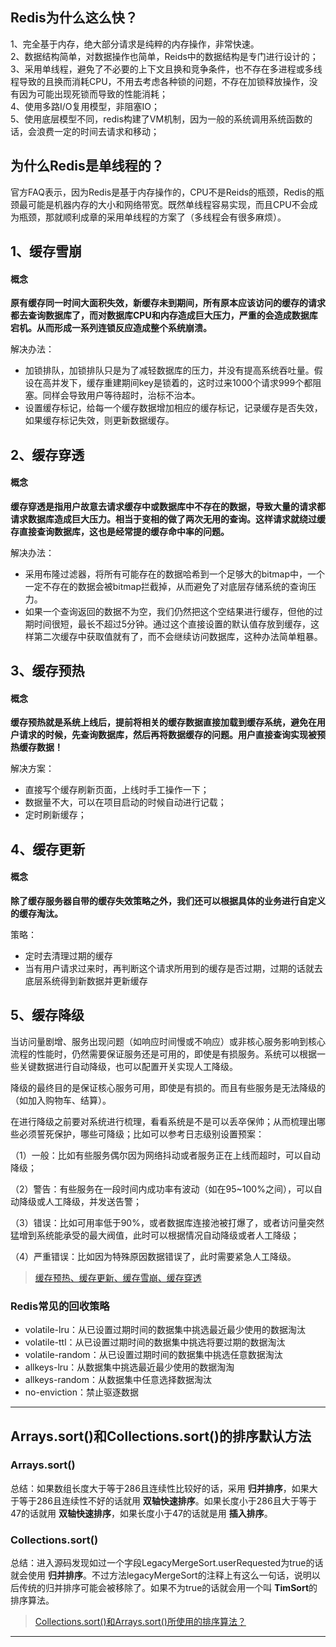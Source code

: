 ## Redis为什么这么快？
1、完全基于内存，绝大部分请求是纯粹的内存操作，非常快速。   
2、数据结构简单，对数据操作也简单，Reids中的数据结构是专门进行设计的；   
3、采用单线程，避免了不必要的上下文且换和竞争条件，也不存在多进程或多线程导致的且换而消耗CPU，不用去考虑各种锁的问题，不存在加锁释放操作，没有因为可能出现死锁而导致的性能消耗；    
4、使用多路I/O复用模型，非阻塞IO；    
5、使用底层模型不同，redis构建了VM机制，因为一般的系统调用系统函数的话，会浪费一定的时间去请求和移动；    

## 为什么Redis是单线程的？

官方FAQ表示，因为Redis是基于内存操作的，CPU不是Reids的瓶颈，Redis的瓶颈最可能是机器内存的大小和网络带宽。既然单线程容易实现，而且CPU不会成为瓶颈，那就顺利成章的采用单线程的方案了（多线程会有很多麻烦）。

## 1、缓存雪崩
#### 概念
**原有缓存同一时间大面积失效，新缓存未到期间，所有原本应该访问的缓存的请求都去查询数据库了，而对数据库CPU和内存造成巨大压力，严重的会造成数据库宕机。从而形成一系列连锁反应造成整个系统崩溃。**

解决办法：

* 加锁排队，加锁排队只是为了减轻数据库的压力，并没有提高系统吞吐量。假设在高并发下，缓存重建期间key是锁着的，这时过来1000个请求999个都阻塞。同样会导致用户等待超时，治标不治本。
* 设置缓存标记，给每一个缓存数据增加相应的缓存标记，记录缓存是否失效，如果缓存标记失效，则更新数据缓存。

## 2、缓存穿透
#### 概念
**缓存穿透是指用户故意去请求缓存中或数据库中不存在的数据，导致大量的请求都请求数据库造成巨大压力。相当于变相的做了两次无用的查询。这样请求就绕过缓存直接查询数据库，这也是经常提的缓存命中率的问题。**

解决办法：

* 采用布隆过滤器，将所有可能存在的数据哈希到一个足够大的bitmap中，一个一定不存在的数据会被bitmap拦截掉，从而避免了对底层存储系统的查询压力。
* 如果一个查询返回的数据不为空，我们仍然把这个空结果进行缓存，但他的过期时间很短，最长不超过5分钟。通过这个直接设置的默认值存放到缓存，这样第二次缓存中获取值就有了，而不会继续访问数据库，这种办法简单粗暴。

## 3、缓存预热
#### 概念
**缓存预热就是系统上线后，提前将相关的缓存数据直接加载到缓存系统，避免在用户请求的时候，先查询数据库，然后再将数据缓存的问题。用户直接查询实现被预热缓存数据！**

解决方案：

* 直接写个缓存刷新页面，上线时手工操作一下；
* 数据量不大，可以在项目启动的时候自动进行记载；
* 定时刷新缓存；

## 4、缓存更新
#### 概念
**除了缓存服务器自带的缓存失效策略之外，我们还可以根据具体的业务进行自定义的缓存淘汰。**

策略：

* 定时去清理过期的缓存
* 当有用户请求过来时，再判断这个请求所用到的缓存是否过期，过期的话就去底层系统得到新数据并更新缓存

## 5、缓存降级
当访问量剧增、服务出现问题（如响应时间慢或不响应）或非核心服务影响到核心流程的性能时，仍然需要保证服务还是可用的，即使是有损服务。系统可以根据一些关键数据进行自动降级，也可以配置开关实现人工降级。

降级的最终目的是保证核心服务可用，即使是有损的。而且有些服务是无法降级的（如加入购物车、结算）。

在进行降级之前要对系统进行梳理，看看系统是不是可以丢卒保帅；从而梳理出哪些必须誓死保护，哪些可降级；比如可以参考日志级别设置预案：

（1）一般：比如有些服务偶尔因为网络抖动或者服务正在上线而超时，可以自动降级；

（2）警告：有些服务在一段时间内成功率有波动（如在95~100%之间），可以自动降级或人工降级，并发送告警；

（3）错误：比如可用率低于90%，或者数据库连接池被打爆了，或者访问量突然猛增到系统能承受的最大阀值，此时可以根据情况自动降级或者人工降级；

（4）严重错误：比如因为特殊原因数据错误了，此时需要紧急人工降级。

> [缓存预热、缓存更新、缓存雪崩、缓存穿透](https://blog.csdn.net/taoy86/article/details/79885352)


### Redis常见的回收策略

* volatile-lru：从已设置过期时间的数据集中挑选最近最少使用的数据淘汰
* volatile-ttl：从已设置过期时间的数据集中挑选将要过期的数据淘汰
* volatile-random：从已设置过期时间的数据集中挑选任意数据淘汰
* allkeys-lru：从数据集中挑选最近最少使用的数据淘淘
* allkeys-random：从数据集中任意选择数据淘汰
* no-enviction：禁止驱逐数据

--------------------


## Arrays.sort()和Collections.sort()的排序默认方法

### Arrays.sort()
总结：如果数组长度大于等于286且连续性比较好的话，采用 **归并排序**，如果大于等于286且连续性不好的话就用 **双轴快速排序**。如果长度小于286且大于等于47的话就用 **双轴快速排序**，如果长度小于47的话就是用 **插入排序**。

### Collections.sort()
总结：进入源码发现如过一个字段LegacyMergeSort.userRequested为true的话就会使用 **归并排序**。不过方法legacyMergeSort的注释上有这么一句话，说明以后传统的归并排序可能会被移除了。如果不为true的话就会用一个叫 **TimSort**的排序算法。

> [Collections.sort()和Arrays.sort()所使用的排序算法？](https://blog.csdn.net/timheath/article/details/68930482)

-----------



